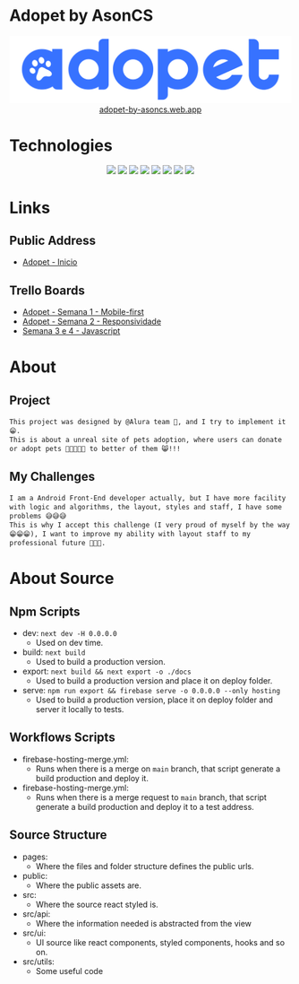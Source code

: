 # Adopet by AsonCS

<div align="center">
	<a href="https://adopet-by-asoncs.web.app/" target="_blank">
		<img src="https://github.com/AsonCS/adopet-challenge/raw/dev/public/images/logo_02.svg">
		<br/>
		adopet-by-asoncs.web.app
	</a>
</div>

# Technologies

<div align="center">
	<img src="https://img.shields.io/badge/HTML5-E34F26?style=for-the-badge&logo=html5&logoColor=white">
	<img src="https://img.shields.io/badge/CSS3-1572B6?style=for-the-badge&logo=css3&logoColor=white">
	<img src="https://img.shields.io/badge/Typescript-404D59?style=for-the-badge&logo=typescript&logoColor=%2361DAFB" />
	<img src="https://img.shields.io/badge/JavaScript-F7DF1E?style=for-the-badge&logo=javascript&logoColor=black">
	<img src="https://img.shields.io/badge/Node.js-43853D?style=for-the-badge&logo=node.js&logoColor=white" />
	<img src="https://img.shields.io/badge/React-20232A?style=for-the-badge&logo=react&logoColor=61DAFB"/>
	<img src="https://img.shields.io/badge/React-black?style=for-the-badge&logo=next.js&logoColor=white"/>
	<img src="https://img.shields.io/badge/Firebase-039BE5?style=for-the-badge&logo=firebase&logoColor=61DAFB"/>
</div>

# Links

## Public Address

- <a href="https://adopet-by-asoncs.web.app/">Adopet - Inicio</a>

## Trello Boards

- <a href="https://trello.com/b/G1d1XRky/adopet-semana-1-mobile-first">Adopet - Semana 1 - Mobile-first</a>
- <a href="https://trello.com/b/If9zskEu/adopet-semana-2-responsividade">Adopet - Semana 2 - Responsividade</a>
- <a href="https://trello.com/b/hfpdPBXD/semana-3-e-4-javascript">Semana 3 e 4 - Javascript</a>

# About

## Project

	This project was designed by @Alura team 🤙, and I try to implement it 😁.
	This is about a unreal site of pets adoption, where users can donate or adopt pets 🐶🐱🐭🐹🐰 to better of them 😸!!!

## My Challenges

	I am a Android Front-End developer actually, but I have more facility with logic and algorithms, the layout, styles and staff, I have some problems 😅😅😅
	This is why I accept this challenge (I very proud of myself by the way 😁😁😁), I want to improve my ability with layout staff to my professional future 💪👊🤓.

# About Source

## Npm Scripts

- dev: `next dev -H 0.0.0.0`
	- Used on dev time.
- build: `next build`
	- Used to build a production version.
- export: `next build && next export -o ./docs`
	- Used to build a production version and place it on deploy folder.
- serve: `npm run export && firebase serve -o 0.0.0.0 --only hosting`
	- Used to build a production version, place it on deploy folder and server it locally to tests.

## Workflows Scripts

- firebase-hosting-merge.yml:
	- Runs when there is a merge on `main` branch, that script generate a build production and deploy it.
- firebase-hosting-merge.yml:
	- Runs when there is a merge request to `main` branch, that script generate a build production and deploy it to a test address.

## Source Structure

- pages:
	- Where the files and folder structure defines the public urls.
- public:
	- Where the public assets are.
- src:
	- Where the source react styled is.
- src/api:
	- Where the information needed is abstracted from the view
- src/ui:
	- UI source like react components, styled components, hooks and so on.
- src/utils:
	- Some useful code

